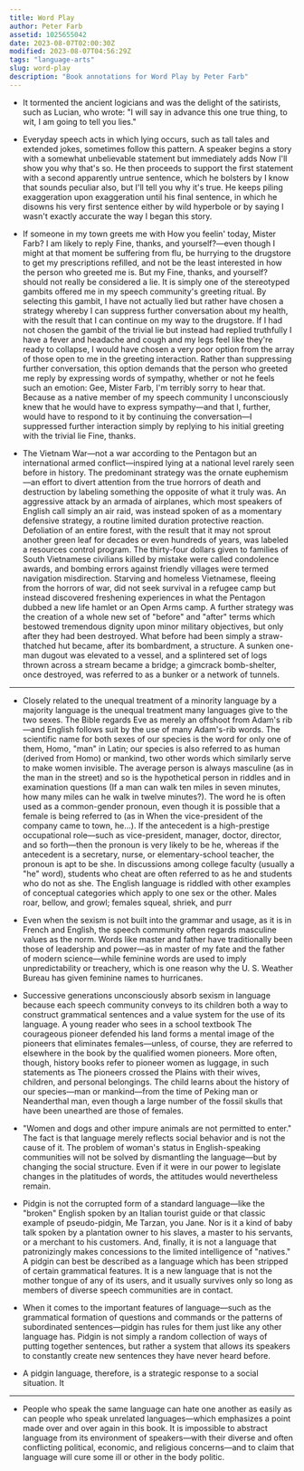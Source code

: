 ```yaml
---
title: Word Play
author: Peter Farb
assetid: 1025655042
date: 2023-08-07T02:00:30Z
modified: 2023-08-07T04:56:29Z
tags: "language-arts"
slug: word-play
description: "Book annotations for Word Play by Peter Farb"
---
```


*  It tormented the ancient logicians and was the delight of the satirists, such as Lucian, who wrote: "I will say in advance this one true thing, to wit, I am going to tell you lies."

*  Everyday speech acts in which lying occurs, such as tall tales and extended jokes, sometimes follow this pattern. A speaker begins a story with a somewhat unbelievable statement but immediately adds Now I'll show you why that's so. He then proceeds to support the first statement with a second apparently untrue sentence, which he bolsters by I know that sounds peculiar also, but I'll tell you why it's true. He keeps piling exaggeration upon exaggeration until his final sentence, in which he disowns his very first sentence either by wild hyperbole or by saying I wasn't exactly accurate the way I began this story.

*  If someone in my town greets me with How you feelin' today, Mister Farb? I am likely to reply Fine, thanks, and yourself?—even though I might at that moment be suffering from flu, be hurrying to the drugstore to get my prescriptions refilled, and not be the least interested in how the person who greeted me is. But my Fine, thanks, and yourself? should not really be considered a lie. It is simply one of the stereotyped gambits offered me in my speech community's greeting ritual. By selecting this gambit, I have not actually lied but rather have chosen a strategy whereby I can suppress further conversation about my health, with the result that I can continue on my way to the drugstore. If I had not chosen the gambit of the trivial lie but instead had replied truthfully I have a fever and headache and cough and my legs feel like they're ready to collapse, I would have chosen a very poor option from the array of those open to me in the greeting interaction. Rather than suppressing further conversation, this option demands that the person who greeted me reply by expressing words of sympathy, whether or not he feels such an emotion: Gee, Mister Farb, I'm terribly sorry to hear that. Because as a native member of my speech community I unconsciously knew that he would have to express sympathy—and that I, further, would have to respond to it by continuing the conversation—I suppressed further interaction simply by replying to his initial greeting with the trivial lie Fine, thanks.

*  The Vietnam War—not a war according to the Pentagon but an international armed conflict—inspired lying at a national level rarely seen before in history. The predominant strategy was the ornate euphemism—an effort to divert attention from the true horrors of death and destruction by labeling something the opposite of what it truly was. An aggressive attack by an armada of airplanes, which most speakers of English call simply an air raid, was instead spoken of as a momentary defensive strategy, a routine limited duration protective reaction. Defoliation of an entire forest, with the result that it may not sprout another green leaf for decades or even hundreds of years, was labeled a resources control program. The thirty-four dollars given to families of South Vietnamese civilians killed by mistake were called condolence awards, and bombing errors against friendly villages were termed navigation misdirection. Starving and homeless Vietnamese, fleeing from the horrors of war, did not seek survival in a refugee camp but instead discovered freshening experiences in what the Pentagon dubbed a new life hamlet or an Open Arms camp. A further strategy was the creation of a whole new set of "before" and "after" terms which bestowed tremendous dignity upon minor military objectives, but only after they had been destroyed. What before had been simply a straw-thatched hut became, after its bombardment, a structure. A sunken one-man dugout was elevated to a vessel, and a splintered set of logs thrown across a stream became a bridge; a gimcrack bomb-shelter, once destroyed, was referred to as a bunker or a network of tunnels.

---

*  Closely related to the unequal treatment of a minority language by a majority language is the unequal treatment many languages give to the two sexes. The Bible regards Eve as merely an offshoot from Adam's rib—and English follows suit by the use of many Adam's-rib words. The scientific name for both sexes of our species is the word for only one of them, Homo, "man" in Latin; our species is also referred to as human (derived from Homo) or mankind, two other words which similarly serve to make women invisible. The average person is always masculine (as in the man in the street) and so is the hypothetical person in riddles and in examination questions (If a man can walk ten miles in seven minutes, how many miles can he walk in twelve minutes?). The word he is often used as a common-gender pronoun, even though it is possible that a female is being referred to (as in When the vice-president of the company came to town, he…). If the antecedent is a high-prestige occupational role—such as vice-president, manager, doctor, director, and so forth—then the pronoun is very likely to be he, whereas if the antecedent is a secretary, nurse, or elementary-school teacher, the pronoun is apt to be she. In discussions among college faculty (usually a "he" word), students who cheat are often referred to as he and students who do not as she. The English language is riddled with other examples of conceptual categories which apply to one sex or the other. Males roar, bellow, and growl; females squeal, shriek, and purr

*  Even when the sexism is not built into the grammar and usage, as it is in French and English, the speech community often regards masculine values as the norm. Words like master and father have traditionally been those of leadership and power—as in master of my fate and the father of modern science—while feminine words are used to imply unpredictability or treachery, which is one reason why the U. S. Weather Bureau has given feminine names to hurricanes.

*  Successive generations unconsciously absorb sexism in language because each speech community conveys to its children both a way to construct grammatical sentences and a value system for the use of its language. A young reader who sees in a school textbook The courageous pioneer defended his land forms a mental image of the pioneers that eliminates females—unless, of course, they are referred to elsewhere in the book by the qualified women pioneers. More often, though, history books refer to pioneer women as luggage, in such statements as The pioneers crossed the Plains with their wives, children, and personal belongings. The child learns about the history of our species—man or mankind—from the time of Peking man or Neanderthal man, even though a large number of the fossil skulls that have been unearthed are those of females.

*  "Women and dogs and other impure animals are not permitted to enter." The fact is that language merely reflects social behavior and is not the cause of it. The problem of woman's status in English-speaking communities will not be solved by dismantling the language—but by changing the social structure. Even if it were in our power to legislate changes in the platitudes of words, the attitudes would nevertheless remain.

*  Pidgin is not the corrupted form of a standard language—like the "broken" English spoken by an Italian tourist guide or that classic example of pseudo-pidgin, Me Tarzan, you Jane. Nor is it a kind of baby talk spoken by a plantation owner to his slaves, a master to his servants, or a merchant to his customers. And, finally, it is not a language that patronizingly makes concessions to the limited intelligence of "natives." A pidgin can best be described as a language which has been stripped of certain grammatical features. It is a new language that is not the mother tongue of any of its users, and it usually survives only so long as members of diverse speech communities are in contact.

*  When it comes to the important features of language—such as the grammatical formation of questions and commands or the patterns of subordinated sentences—pidgin has rules for them just like any other language has. Pidgin is not simply a random collection of ways of putting together sentences, but rather a system that allows its speakers to constantly create new sentences they have never heard before.

*  A pidgin language, therefore, is a strategic response to a social situation. It

---

*  People who speak the same language can hate one another as easily as can people who speak unrelated languages—which emphasizes a point made over and over again in this book. It is impossible to abstract language from its environment of speakers—with their diverse and often conflicting political, economic, and religious concerns—and to claim that language will cure some ill or other in the body politic.


